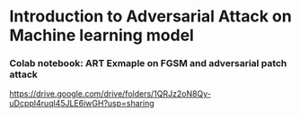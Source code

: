 # Introduction to Adversarial Attack on Machine learning model

### Colab notebook: ART Exmaple on FGSM and adversarial patch attack 
https://drive.google.com/drive/folders/1QRJz2oN8Qy-uDcppI4ruql45JLE6iwGH?usp=sharing
